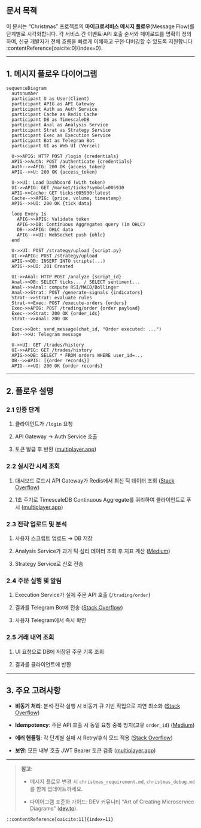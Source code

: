 ## 문서 목적  
이 문서는 “Christmas” 프로젝트의 **마이크로서비스 메시지 플로우**(Message Flow)를 단계별로 시각화합니다. 각 서비스 간 이벤트·API 호출 순서와 페이로드를 명확히 정의하여, 신규 개발자가 전체 흐름을 빠르게 이해하고 구현·디버깅할 수 있도록 지원합니다 :contentReference[oaicite:0]{index=0}.

---

## 1. 메시지 플로우 다이어그램  

```mermaid
sequenceDiagram
  autonumber
  participant U as User(Client)
  participant APIG as API Gateway
  participant Auth as Auth Service
  participant Cache as Redis Cache
  participant DB as TimescaleDB
  participant Anal as Analysis Service
  participant Strat as Strategy Service
  participant Exec as Execution Service
  participant Bot as Telegram Bot
  participant UI as Web UI (Vercel)

  U->>APIG: HTTP POST /login {credentials}
  APIG->>Auth: POST /authenticate {credentials}
  Auth-->>APIG: 200 OK {access_token}
  APIG-->>U: 200 OK {access_token}

  U->>UI: Load Dashboard (with token)
  UI->>APIG: GET /market/ticks?symbol=005930
  APIG->>Cache: GET ticks:005930:latest
  Cache-->>APIG: {price, volume, timestamp}
  APIG-->>UI: 200 OK {tick data}

  loop Every 1s
    APIG->>APIG: Validate token
    APIG->>DB: Continuous Aggregates query (1m OHLC)
    DB-->>APIG: OHLC data
    APIG-->>UI: WebSocket push {ohlc}
  end

  U->>UI: POST /strategy/upload {script.py}
  UI->>APIG: POST /strategy/upload
  APIG->>DB: INSERT INTO scripts(...)
  APIG-->>UI: 201 Created

  UI->>Anal: HTTP POST /analyze {script_id}
  Anal->>DB: SELECT ticks... / SELECT sentiment...
  Anal-->>Anal: compute RSI/MACD/Bollinger
  Anal->>Strat: POST /generate-signals {indicators}
  Strat-->>Strat: evaluate rules
  Strat->>Exec: POST /execute-orders {orders}
  Exec->>APIG: POST /trading/order {order payload}
  Exec-->>Strat: 200 OK {order_ids}
  Strat-->>Anal: 200 OK

  Exec->>Bot: send_message(chat_id, "Order executed: ...")
  Bot-->>U: Telegram message

  U->>UI: GET /trades/history
  UI->>APIG: GET /trades/history
  APIG->>DB: SELECT * FROM orders WHERE user_id=...
  DB-->>APIG: [{order records}]
  APIG-->>UI: 200 OK {order records}
````

---

## 2. 플로우 설명

### 2.1 인증 단계

1. 클라이언트가 `/login` 요청
    
2. API Gateway → Auth Service 호출
    
3. 토큰 발급 후 반환 ([multiplayer.app](https://www.multiplayer.app/distributed-systems-architecture/api-flow-diagram/?utm_source=chatgpt.com "API Flow Diagram: Best Practices & Examples - Multiplayer"))
    

### 2.2 실시간 시세 조회

1. 대시보드 로드시 API Gateway가 Redis에서 최신 틱 데이터 조회 ([Stack Overflow](https://stackoverflow.com/questions/76158751/microservices-best-practice-for-message-processing?utm_source=chatgpt.com "Microservices Best Practice for Message Processing - Stack Overflow"))
    
2. 1초 주기로 TimescaleDB Continuous Aggregate를 쿼리하여 클라이언트로 푸시 ([multiplayer.app](https://www.multiplayer.app/distributed-systems-architecture/api-flow-diagram/?utm_source=chatgpt.com "API Flow Diagram: Best Practices & Examples - Multiplayer"))
    

### 2.3 전략 업로드 및 분석

1. 사용자 스크립트 업로드 → DB 저장
    
2. Analysis Service가 과거 틱·심리 데이터 조회 후 지표 계산 ([Medium](https://medium.com/%40joudwawad/a-guide-to-communication-styles-in-microservices-architecture-9a8ae4bc21b2?utm_source=chatgpt.com "Microservices Pattern: Communication Styles | By Joud W. Awad"))
    
3. Strategy Service로 신호 전송
    

### 2.4 주문 실행 및 알림

1. Execution Service가 실제 주문 API 호출 (`/trading/order`)
    
2. 결과를 Telegram Bot에 전송 ([Stack Overflow](https://stackoverflow.com/questions/76158751/microservices-best-practice-for-message-processing?utm_source=chatgpt.com "Microservices Best Practice for Message Processing - Stack Overflow"))
    
3. 사용자 Telegram에서 즉시 확인
    

### 2.5 거래 내역 조회

1. UI 요청으로 DB에 저장된 주문 기록 조회
    
2. 결과를 클라이언트에 반환
    

---

## 3. 주요 고려사항

- **비동기 처리**: 분석·전략·실행 시 비동기 큐 기반 작업으로 지연 최소화 ([Stack Overflow](https://stackoverflow.com/questions/76158751/microservices-best-practice-for-message-processing?utm_source=chatgpt.com "Microservices Best Practice for Message Processing - Stack Overflow"))
    
- **Idempotency**: 주문 API 호출 시 동일 요청 중복 방지(고유 `order_id`) ([Medium](https://medium.com/capital-one-tech/10-microservices-design-patterns-for-better-architecture-befa810ca44e?utm_source=chatgpt.com "10 microservices design patterns for better architecture - Medium"))
    
- **에러 핸들링**: 각 단계별 실패 시 Retry/휴식 모드 적용 ([Stack Overflow](https://stackoverflow.com/questions/76158751/microservices-best-practice-for-message-processing?utm_source=chatgpt.com "Microservices Best Practice for Message Processing - Stack Overflow"))
    
- **보안**: 모든 내부 호출 JWT Bearer 토큰 검증 ([multiplayer.app](https://www.multiplayer.app/distributed-systems-architecture/api-flow-diagram/?utm_source=chatgpt.com "API Flow Diagram: Best Practices & Examples - Multiplayer"))
    

---

> **참고**:
> 
> - 메시지 플로우 변경 시 `christmas_requirement.md`, `christmas_debug.md`를 함께 업데이트하세요.
>     
> - 다이어그램 표준화 가이드: DEV 커뮤니티 “Art of Creating Microservice Diagrams” ([dev.to](https://dev.to/tomjohnson3/the-art-of-creating-microservice-diagrams-3jl6?utm_source=chatgpt.com "The Art of Creating Microservice Diagrams - DEV Community")).
>     

```
::contentReference[oaicite:11]{index=11}
```